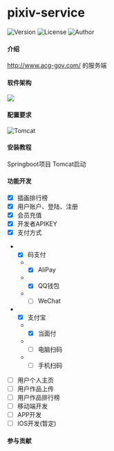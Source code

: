 # pixiv-service
![Version](https://img.shields.io/badge/version-1.0.5-40c4ff.svg?style=flat)
![License](https://img.shields.io/badge/license-MIT-orange.svg?style=flat)
![Author](https://img.shields.io/badge/author-Nekoer-6cf.svg?style=flat)

#### 介绍
http://www.acg-gov.com/ 的服务端

#### 软件架构
![](https://s1.ax1x.com/2020/07/19/UfSPJO.png)

#### 配置要求
![Tomcat](https://img.shields.io/badge/Tomcat-%3E%3D7-blue)

#### 安装教程
Springboot项目 Tomcat启动

#### 功能开发
- [x] 插画排行榜
- [x] 用户账户、登陆、注册
- [x] 会员充值
- [x] 开发者APIKEY
- [x] 支付方式
- - [x] 码支付
  - - [x] AliPay
  - - [x] QQ钱包
  - - [ ] WeChat
- - [x] 支付宝
  - - [x] 当面付
  - - [ ] 电脑扫码
  - - [ ] 手机扫码
- [ ] 用户个人主页
- [ ] 用户作品上传
- [ ] 用户作品排行榜
- [ ] 移动端开发
- [ ] APP开发
- [ ] IOS开发(暂定)

#### 参与贡献
